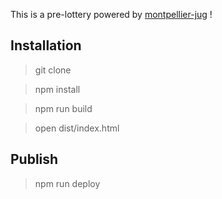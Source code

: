 This is a pre-lottery powered by [montpellier-jug](http://www.jug-montpellier.org/) !

## Installation

> git clone

> npm install

> npm run build

> open dist/index.html

## Publish

> npm run deploy

